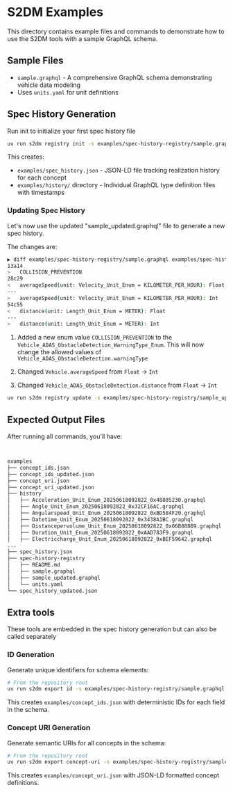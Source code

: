 # S2DM Examples

This directory contains example files and commands to demonstrate how to use the S2DM tools with a sample GraphQL schema.

## Sample Files

- `sample.graphql` - A comprehensive GraphQL schema demonstrating vehicle data modeling
- Uses `units.yaml` for unit definitions

## Spec History Generation

Run init to initialize your first spec history file

```bash
uv run s2dm registry init -s examples/spec-history-registry/sample.graphql -u examples/spec-history-registry/units.yaml -o spec_history/spec_history.json
```

This creates:

- `examples/spec_history.json` - JSON-LD file tracking realization history for each concept
- `examples/history/` directory - Individual GraphQL type definition files with timestamps

### Updating Spec History

Let's now use the updated "sample_updated.graphql" file to generate a new spec history.

The changes are:

```bash
▶ diff examples/spec-history-registry/sample.graphql examples/spec-history-registry/sample_updated.graphql
13a14
>   COLLISION_PREVENTION
28c29
<   averageSpeed(unit: Velocity_Unit_Enum = KILOMETER_PER_HOUR): Float
---
>   averageSpeed(unit: Velocity_Unit_Enum = KILOMETER_PER_HOUR): Int
54c55
<   distance(unit: Length_Unit_Enum = METER): Float
---
>   distance(unit: Length_Unit_Enum = METER): Int
```

1. Added a new enum value `COLLISION_PREVENTION` to the `Vehicle_ADAS_ObstacleDetection_WarningType_Enum`. This will now change the allowed values of `Vehicle_ADAS_ObstacleDetection.warningType`

2. Changed `Vehicle.averageSpeed` from `Float` -> `Int`

3. Changed `Vehicle_ADAS_ObstacleDetection.distance` from `Float` -> `Int`

```bash
uv run s2dm registry update -s examples/spec-history-registry/sample_updated.graphql -u examples/spec-history-registry/units.yaml -sh spec_history/spec_history.json -o spec_history/spec_history_updated.json
```

## Expected Output Files

After running all commands, you'll have:

```bash


examples
├── concept_ids.json
├── concept_ids_updated.json
├── concept_uri.json
├── concept_uri_updated.json
├── history
│   ├── Acceleration_Unit_Enum_20250618092822_0x48805230.graphql
│   ├── Angle_Unit_Enum_20250618092822_0x32CF16AC.graphql
│   ├── Angularspeed_Unit_Enum_20250618092822_0xBD584F20.graphql
│   ├── Datetime_Unit_Enum_20250618092822_0x3438A1BC.graphql
│   ├── Distancepervolume_Unit_Enum_20250618092822_0x06B888B9.graphql
│   ├── Duration_Unit_Enum_20250618092822_0xAAD783F9.graphql
│   ├── Electriccharge_Unit_Enum_20250618092822_0xBEF59642.graphql
...
├── spec_history.json
├── spec-history-registry
│   ├── README.md
│   ├── sample.graphql
│   ├── sample_updated.graphql
│   └── units.yaml
└── spec_history_updated.json
```

## Extra tools

These tools are embedded in the spec history generation but can also be called separately

### ID Generation

Generate unique identifiers for schema elements:

```bash
# From the repository root
uv run s2dm export id -s examples/spec-history-registry/sample.graphql -u examples/spec-history-registry/units.yaml -o examples/concept_ids.json
```

This creates `examples/concept_ids.json` with deterministic IDs for each field in the schema.

### Concept URI Generation

Generate semantic URIs for all concepts in the schema:

```bash
# From the repository root
uv run s2dm export concept-uri -s examples/spec-history-registry/sample.graphql -o examples/concept_uri.json --namespace "https://example.org/vss#" --prefix "ns"
```

This creates `examples/concept_uri.json` with JSON-LD formatted concept definitions.
